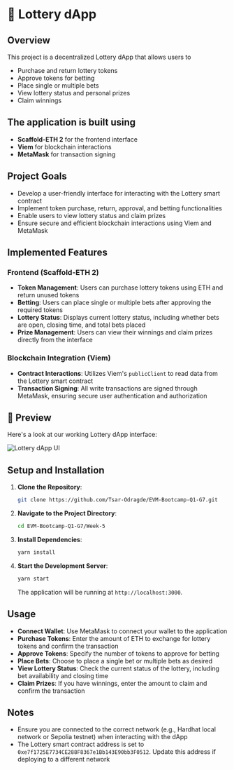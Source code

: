 # 🎰 Lottery dApp

## Overview
This project is a decentralized Lottery dApp that allows users to  

- Purchase and return lottery tokens  
- Approve tokens for betting  
- Place single or multiple bets  
- View lottery status and personal prizes  
- Claim winnings  
 
## The application is built using  
- **Scaffold-ETH 2** for the frontend interface  
- **Viem** for blockchain interactions  
- **MetaMask** for transaction signing  

## Project Goals

- Develop a user-friendly interface for interacting with the Lottery smart contract  
- Implement token purchase, return, approval, and betting functionalities  
- Enable users to view lottery status and claim prizes  
- Ensure secure and efficient blockchain interactions using Viem and MetaMask  

## Implemented Features

### Frontend (Scaffold-ETH 2)

- **Token Management**: Users can purchase lottery tokens using ETH and return unused tokens  
- **Betting**: Users can place single or multiple bets after approving the required tokens  
- **Lottery Status**: Displays current lottery status, including whether bets are open, closing time, and total bets placed  
- **Prize Management**: Users can view their winnings and claim prizes directly from the interface  

### Blockchain Integration (Viem)

- **Contract Interactions**: Utilizes Viem's `publicClient` to read data from the Lottery smart contract  
- **Transaction Signing**: All write transactions are signed through MetaMask, ensuring secure user authentication and authorization  

## 🎨 Preview

Here's a look at our working Lottery dApp interface:

![Lottery dApp UI](https://imgur.com/a/Dw3mjH5)

## Setup and Installation

1. **Clone the Repository**:

   ```bash
   git clone https://github.com/Tsar-Odragde/EVM-Bootcamp-Q1-G7.git
   ```

2. **Navigate to the Project Directory**:

   ```bash
   cd EVM-Bootcamp-Q1-G7/Week-5
   ```

3. **Install Dependencies**:

   ```bash
   yarn install
   ```

4. **Start the Development Server**:

   ```bash
   yarn start
   ```

   The application will be running at `http://localhost:3000`.

## Usage

- **Connect Wallet**: Use MetaMask to connect your wallet to the application  
- **Purchase Tokens**: Enter the amount of ETH to exchange for lottery tokens and confirm the transaction  
- **Approve Tokens**: Specify the number of tokens to approve for betting  
- **Place Bets**: Choose to place a single bet or multiple bets as desired  
- **View Lottery Status**: Check the current status of the lottery, including bet availability and closing time  
- **Claim Prizes**: If you have winnings, enter the amount to claim and confirm the transaction  

## Notes

- Ensure you are connected to the correct network (e.g., Hardhat local network or Sepolia testnet) when interacting with the dApp  
- The Lottery smart contract address is set to `0xe7f1725E7734CE288F8367e1Bb143E90bb3F0512`. Update this address if deploying to a different network  
